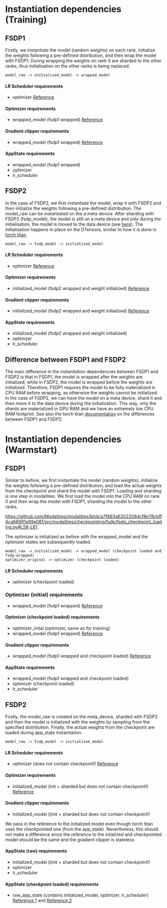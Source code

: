 # Instantiation dependencies (Training)

## FSDP1

Firstly, we instantiate the model (random weights) on each rank, initialize the weights following a pre-defined distribution, and then wrap the model with FSDP1. During wrapping the weights on rank 0 are sharded to the other ranks, thus initialisation on the other ranks is being replaced.

```
model_raw -> initialized_model -> wrapped_model
```

#### LR Scheduler requirements
- optimizer  [Reference](https://pytorch.org/tutorials/intermediate/FSDP_tutorial.html)

#### Optimizer requirements
- wrapped_model (fsdp1 wrapped)
[Reference](https://pytorch.org/tutorials/intermediate/FSDP_tutorial.html)

#### Gradient clipper requirements
- wrapped_model (fsdp1 wrapped) [Reference](https://pytorch.org/docs/stable/fsdp.html#torch.distributed.fsdp.FullyShardedDataParallel.clip_grad_norm_)

#### AppState requirements
- wrapped_model (fsdp1 wrapped)
- optimizer
- lr_scheduler

## FSDP2
In the case of FSDP2, we first instantiate the model, wrap it with FSDP2 and then initialize the weights following a pre-defined distribution. The model_raw can be instantiated on the a meta device. After sharding with FSDP2 (fsdp_model), the model is still on a meta device and only during the initialisation, the model is moved to the data device (see [here](https://github.com/Modalities/modalities/blob/a7f683a6202209dcf8e78cbff4ca68991e89e081/src/modalities/models/model_factory.py)).
The initialisation happens in place on the DTensors, similar to how it is done in [torch titan](https://github.com/pytorch/torchtitan/blob/b291ad662493b63d25b038a30a915082d3617baf/torchtitan/models/llama/model.py).

```
model_raw -> fsdp_model -> initialized_model
```

#### LR Scheduler requirements
- optimizer [Reference](https://github.com/pytorch/torchtitan/blob/b291ad662493b63d25b038a30a915082d3617baf/torchtitan/train.py#L206-L207)

#### Optimizer requirements
- initialized_model (fsdp2 wrapped and weight initialized) [Reference](https://github.com/pytorch/torchtitan/blob/b291ad662493b63d25b038a30a915082d3617baf/torchtitan/train.py#L206-L207)

#### Gradient clipper requirements
- initialized_model (fsdp2 wrapped and weight initialized) [Reference](https://github.com/pytorch/torchtitan/blob/b291ad662493b63d25b038a30a915082d3617baf/torchtitan/train.py#L336)

#### AppState requirements
- initialized_model (fsdp2 wrapped and weight initialized)
- optimizer
- lr_scheduler


## Difference between FSDP1 and FSDP2
The main difference in the instantiation dependencies between FSDP1 and FSDP2 is that in FSDP1, the model is wrapped after the weights are initialized, while in FSDP2, the model is wrapped before the weights are initialized. Therefore, FSDP1 requires the model to be fully materialized in CPU RAM before wrapping, as otherwise the weights cannot be initialized. In the case of FSDP2, we can have the model on a meta device, shard it and then move it to the data device during the initialization. This way, only the shards are materialized in GPU RAM and we have an extremely low CPU RAM footprint. 
See also the torch titan [documentation](https://github.com/pytorch/torchtitan/blob/main/docs/fsdp.md) on the differences between FSDP1 and FSDP2. 


# Instantiation dependencies (Warmstart)

## FSDP1
Similar to before, we first instantiate the model (random weights), initialize the weights following a pre-defined distribution, and load the actual weights from the checkpoint and shard the model with FSDP1. Loading and sharding is one step in modalities. We first load the model into the CPU RAM on rank 0 and then wrap the model with FSDP1, sharding the model to the other ranks.
    
https://github.com/Modalities/modalities/blob/a7f683a6202209dcf8e78cbff4ca68991e89e081/src/modalities/checkpointing/fsdp/fsdp_checkpoint_loading.py#L58-L61.

The optimizer is initialized as before with the wrapped_model and the optimizer states are subsequently loaded. 

```
model_raw -> initialized_model -> wrapped_model (checkpoint loaded and fsdp-wrapped)
optimizer_original -> optimizer (checkpoint loaded)
```

#### LR Scheduler requirements
- optimizer (checkpoint loaded)

### Optimizer (initial) requirements
- wrapped_model (fsdp1 wrapped) [Reference](https://github.com/lessw2020/transformer_framework/blob/main/model_checkpointing/load_save_full.ipynb)

#### Optimizer (checkpoint loaded) requirements
- optimizer_inital (optimizer, same as for training)
- wrapped_model (fsdp1 wrapped) [Reference](https://github.com/lessw2020/transformer_framework/blob/main/model_checkpointing/load_save_full.ipynb)

#### Gradient clipper requirements
- wrapped_model (fsdp1 wrapped and checkpoint loaded) [Reference](https://pytorch.org/docs/stable/fsdp.html#torch.distributed.fsdp.FullyShardedDataParallel.clip_grad_norm_)

#### AppState requirements
- wrapped_model (fsdp1 wrapped and checkpoint loaded)
- optimizer (checkpoint loaded)
- lr_scheduler


## FSDP2

Firstly, the model_raw is created on the meta_device, sharded with FSDP2 and then the model is initialized with the weights by sampling from the specified distribution. Finally, the actual weights from the checkpoint are loaded during app_state instantiation.


```
model_raw -> fsdp_model -> initialized_model
```


#### LR Scheduler requirements
- optimizer (does not contain checkpoint!) [Reference](https://github.com/pytorch/torchtitan/blob/b291ad662493b63d25b038a30a915082d3617baf/torchtitan/train.py#L207)

#### Optimizer requirements
- initialized_model (init + sharded but does not contain checkpoint!) [Reference](https://github.com/pytorch/torchtitan/blob/b291ad662493b63d25b038a30a915082d3617baf/torchtitan/train.py#L206)

#### Gradient clipper requirements
- initialized_model ((init + sharded but does not contain checkpoint!)

We pass in the reference to the initialized model even though torch titan uses the checkpointed one (from the app_state). Nevertheless, this should not make a difference since the reference to the intialized and checkpointed model should be the same and the gradient clipper is stateless.

#### AppState (raw) requirements
- initialized_model ((init + sharded but does not contain checkpoint!)
- optimizer
- lr_scheduler


#### AppState (checkpoint loaded) requirements
- raw_app_state (contains initialized_model, optimizer, lr_scheduler) [Reference 1](https://github.com/pytorch/torchtitan/blob/b291ad662493b63d25b038a30a915082d3617baf/torchtitan/components/checkpoint.py#L429) and [Reference 2](https://github.com/pytorch/torchtitan/blob/b291ad662493b63d25b038a30a915082d3617baf/torchtitan/components/checkpoint.py#L289)
